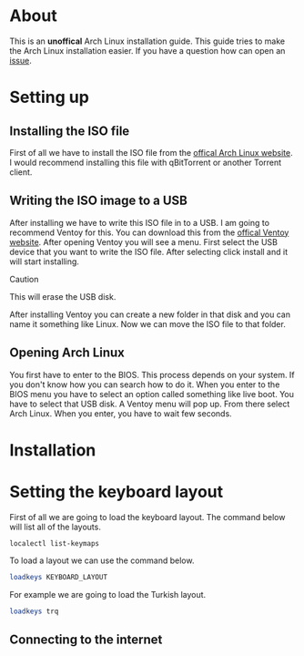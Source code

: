 # About
This is an **unoffical** Arch Linux installation guide. This guide tries to make the Arch Linux installation easier. If you have a question how can open an [issue](https://github.com/byTheInK/Easier-Arch/issues).

# Setting up

## Installing the ISO file
First of all we have to install the ISO file from the [offical Arch Linux website](https://archlinux.org/download/). I would recommend installing this file with qBitTorrent or another Torrent client.

## Writing the ISO image to a USB
After installing we have to write this ISO file in to a USB. I am going to recommend Ventoy for this. You can download this from the [offical Ventoy website](https://www.ventoy.net/en/download.html). After opening Ventoy you will see a menu. First select the USB device that you want to write the ISO file. After selecting click install and it will start installing.

> [!CAUTION]
> This will erase the USB disk.

After installing Ventoy you can create a new folder in that disk and you can name it something like Linux. Now we can move the ISO file to that folder.

## Opening Arch Linux
You first have to enter to the BIOS. This process depends on your system. If you don't know how you can search how to do it. When you enter to the BIOS menu you have to select an option called something like live boot. You have to select that USB disk. A Ventoy menu will pop up. From there select Arch Linux. When you enter, you have to wait few seconds.

# Installation
# Setting the keyboard layout
First of all we are going to load the keyboard layout. The command below will list all of the layouts.
```
localectl list-keymaps
```

To load a layout we can use the command below.
```bash
loadkeys KEYBOARD_LAYOUT
```
For example we are going to load the Turkish layout.
```bash
loadkeys trq
```
## Connecting to the internet

